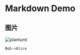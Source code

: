 # Markdown Demo

## 图片

![plantuml](http://www.plantuml.com/plantuml/png/LO-zgiCm38LtFONGT6yXGnlwCuMyGOTs2nr4AzE0aq2il7-je0PtCkZxZdJS9kLPbo72t-uVgwh1FY3Tfa7mBaa9zIqZ01hgT5xaWSHFxQSHzsHpqzr2p5gpyPgG4tATvnAJ65xjQvPdr6sx0Kj62Lh4ZvI1HzqewCdf-Ee3V5zOPR0MNU2OYh870d29w-sVaPEMJNvld0dyUZ6yaEzfyxCCyGC0)

```plantuml
Bob->Alice
```
